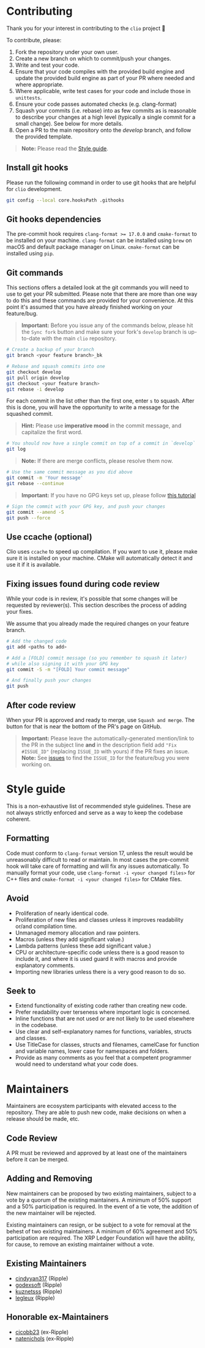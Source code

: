 # Contributing
Thank you for your interest in contributing to the `clio` project 🙏

To contribute, please:
1. Fork the repository under your own user.
2. Create a new branch on which to commit/push your changes.
3. Write and test your code.
4. Ensure that your code compiles with the provided build engine and update the provided build engine as part of your PR where needed and where appropriate.
5. Where applicable, write test cases for your code and include those in `unittests`.
6. Ensure your code passes automated checks (e.g. clang-format)
7. Squash your commits (i.e. rebase) into as few commits as is reasonable to describe your changes at a high level (typically a single commit for a small change). See below for more details.
8. Open a PR to the main repository onto the _develop_ branch, and follow the provided template.

> **Note:** Please read the [Style guide](#style-guide).

## Install git hooks
Please run the following command in order to use git hooks that are helpful for `clio` development.

``` bash
git config --local core.hooksPath .githooks
```

## Git hooks dependencies
The pre-commit hook requires `clang-format >= 17.0.0` and `cmake-format` to be installed on your machine.
`clang-format` can be installed using `brew` on macOS and default package manager on Linux.
`cmake-format` can be installed using `pip`.

## Git commands
This sections offers a detailed look at the git commands you will need to use to get your PR submitted. 
Please note that there are more than one way to do this and these commands are provided for your convenience.
At this point it's assumed that you have already finished working on your feature/bug.

> **Important:** Before you issue any of the commands below, please hit the `Sync fork` button and make sure your fork's `develop` branch is up-to-date with the main `clio` repository.

``` bash
# Create a backup of your branch
git branch <your feature branch>_bk

# Rebase and squash commits into one
git checkout develop
git pull origin develop
git checkout <your feature branch>
git rebase -i develop
```
For each commit in the list other than the first one, enter `s` to squash.
After this is done, you will have the opportunity to write a message for the squashed commit.

> **Hint:** Please use **imperative mood** in the commit message, and capitalize the first word.

``` bash
# You should now have a single commit on top of a commit in `develop`
git log
```
> **Note:** If there are merge conflicts, please resolve them now.

``` bash
# Use the same commit message as you did above
git commit -m 'Your message'
git rebase --continue
```

> **Important:** If you have no GPG keys set up, please follow [this tutorial](https://docs.github.com/en/authentication/managing-commit-signature-verification/adding-a-gpg-key-to-your-github-account)

``` bash
# Sign the commit with your GPG key, and push your changes
git commit --amend -S
git push --force
```

## Use ccache (optional)
Clio uses `ccache` to speed up compilation. If you want to use it, please make sure it is installed on your machine.
CMake will automatically detect it and use it if it is available.


## Fixing issues found during code review
While your code is in review, it's possible that some changes will be requested by reviewer(s).
This section describes the process of adding your fixes.

We assume that you already made the required changes on your feature branch.

``` bash
# Add the changed code
git add <paths to add>

# Add a [FOLD] commit message (so you remember to squash it later)
# while also signing it with your GPG key
git commit -S -m "[FOLD] Your commit message"

# And finally push your changes
git push
```

## After code review
When your PR is approved and ready to merge, use `Squash and merge`.
The button for that is near the bottom of the PR's page on GitHub.

> **Important:** Please leave the automatically-generated mention/link to the PR in the subject line **and** in the description field add `"Fix #ISSUE_ID"` (replacing `ISSUE_ID` with yours) if the PR fixes an issue.
> **Note:** See [issues](https://github.com/XRPLF/clio/issues) to find the `ISSUE_ID` for the feature/bug you were working on.

# Style guide
This is a non-exhaustive list of recommended style guidelines. These are not always strictly enforced and serve as a way to keep the codebase coherent.

## Formatting
Code must conform to `clang-format` version 17, unless the result would be unreasonably difficult to read or maintain.
In most cases the pre-commit hook will take care of formatting and will fix any issues automatically.
To manually format your code, use `clang-format -i <your changed files>` for C++ files and `cmake-format -i <your changed files>` for CMake files.

## Avoid
* Proliferation of nearly identical code.
* Proliferation of new files and classes unless it improves readability or/and compilation time.
* Unmanaged memory allocation and raw pointers.
* Macros (unless they add significant value.)
* Lambda patterns (unless these add significant value.)
* CPU or architecture-specific code unless there is a good reason to include it, and where it is used guard it with macros and provide explanatory comments.
* Importing new libraries unless there is a very good reason to do so.

## Seek to
* Extend functionality of existing code rather than creating new code.
* Prefer readability over terseness where important logic is concerned.
* Inline functions that are not used or are not likely to be used elsewhere in the codebase.
* Use clear and self-explanatory names for functions, variables, structs and classes.
* Use TitleCase for classes, structs and filenames, camelCase for function and variable names, lower case for namespaces and folders.
* Provide as many comments as you feel that a competent programmer would need to understand what your code does.

# Maintainers
Maintainers are ecosystem participants with elevated access to the repository. They are able to push new code, make decisions on when a release should be made, etc.

## Code Review
A PR must be reviewed and approved by at least one of the maintainers before it can be merged.

## Adding and Removing
New maintainers can be proposed by two existing maintainers, subject to a vote by a quorum of the existing maintainers. A minimum of 50% support and a 50% participation is required. In the event of a tie vote, the addition of the new maintainer will be rejected.

Existing maintainers can resign, or be subject to a vote for removal at the behest of two existing maintainers. A minimum of 60% agreement and 50% participation are required. The XRP Ledger Foundation will have the ability, for cause, to remove an existing maintainer without a vote.

## Existing Maintainers

* [cindyyan317](https://github.com/cindyyan317) (Ripple)
* [godexsoft](https://github.com/godexsoft) (Ripple)
* [kuznetsss](https://github.com/kuznetsss) (Ripple)
* [legleux](https://github.com/legleux) (Ripple)

## Honorable ex-Maintainers

* [cjcobb23](https://github.com/cjcobb23) (ex-Ripple)
* [natenichols](https://github.com/natenichols) (ex-Ripple)
